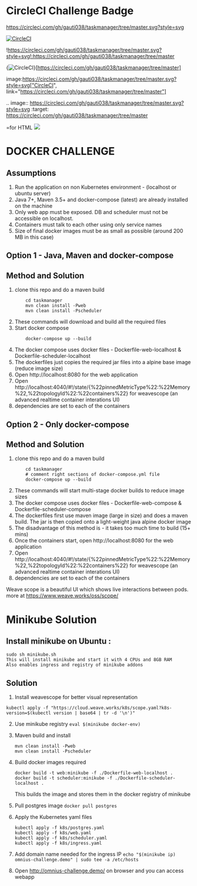 # CircleCI Challenge Badge

https://circleci.com/gh/gauti038/taskmanager/tree/master.svg?style=svg

[![CircleCI](https://circleci.com/gh/gauti038/taskmanager/tree/master.svg?style=svg)](https://circleci.com/gh/gauti038/taskmanager/tree/master)

!https://circleci.com/gh/gauti038/taskmanager/tree/master.svg?style=svg!:https://circleci.com/gh/gauti038/taskmanager/tree/master

{<img src="https://circleci.com/gh/gauti038/taskmanager/tree/master.svg?style=svg" alt="CircleCI" />}[https://circleci.com/gh/gauti038/taskmanager/tree/master]

image:https://circleci.com/gh/gauti038/taskmanager/tree/master.svg?style=svg["CircleCI", link="https://circleci.com/gh/gauti038/taskmanager/tree/master"]

.. image:: https://circleci.com/gh/gauti038/taskmanager/tree/master.svg?style=svg
    :target: https://circleci.com/gh/gauti038/taskmanager/tree/master

=for HTML <a href="https://circleci.com/gh/gauti038/taskmanager/tree/master"><img src="https://circleci.com/gh/gauti038/taskmanager/tree/master.svg?style=svg"></a>


# DOCKER CHALLENGE

## Assumptions
1. Run the application on non Kubernetes environment - (localhost or ubuntu server)
2. Java 7+, Maven 3.5+ and docker-compose (latest) are already installed on the machine
3. Only web app must be exposed. DB and scheduler must not be accessible on localhost.
4. Containers must talk to each other using only service names
5. Size of final docker images must be as small as possible (around 200 MB in this case)

## Option 1 - Java, Maven and docker-compose 

## Method and Solution
1. clone this repo and do a maven build
    ``` git clone git@github.com:gauti038/taskmanager.git 
        cd taskmanager 
        mvn clean install -Pweb 
        mvn clean install -Pscheduler
    ```
2. These commands will download and build all the required files
3. Start docker compose 
    ```
        docker-compose up --build
    ```
4. The docker compose uses docker files - Dockerfile-web-localhost & Dockerfile-scheduler-localhost
5. The dockerfiles just copies the required jar files into a alpine base image (reduce image size)
6. Open http://localhost:8080 for the web application 
7. Open http://localhost:4040/#!/state/{%22pinnedMetricType%22:%22Memory%22,%22topologyId%22:%22containers%22} for weavescope (an advanced realtime container interations UI)
8. dependencies are set to each of the containers

## Option 2 - Only docker-compose

## Method and Solution
1. clone this repo and do a maven build
    ``` git clone git@github.com:gauti038/taskmanager.git 
        cd taskmanager 
        # comment right sections of docker-compose.yml file
        docker-compose up --build
    ```
2. These commands will start multi-stage docker builds to reduce image sizes
3. The docker compose uses docker files - Dockerfile-web-compose & Dockerfile-scheduler-compose
4. The dockerfiles first use maven image (large in size) and does a maven build. The jar is then copied onto a light-weight java alpine docker image 
5. The disadvantage of this method is - it takes too much time to build (15+ mins) 
6. Once the containers start, open http://localhost:8080 for the web application 
7. Open http://localhost:4040/#!/state/{%22pinnedMetricType%22:%22Memory%22,%22topologyId%22:%22containers%22} for weavescope (an advanced realtime container interations UI)
8. dependencies are set to each of the containers

Weave scope is a beautiful UI which shows live interactions between pods. 
more at https://www.weave.works/oss/scope/ 

# Minikube Solution

## Install minikube  on Ubuntu :
    sudo sh minikube.sh
    This will install minikube and start it with 4 CPUs and 8GB RAM
    Also enables ingress and registry of minikube addons

## Solution

1. Install weavescope for better visual representation

``` kubectl apply -f "https://cloud.weave.works/k8s/scope.yaml?k8s-version=$(kubectl version | base64 | tr -d '\n')" ```

2. Use minikube registry 
    ``` eval $(minikube docker-env) ```

3. Maven build and install
    ```
    mvn clean install -Pweb
    mvn clean install -Pscheduler
    ```
4. Build docker images required
    ```
    docker build -t web:minikube -f ./Dockerfile-web-localhost .
    docker build -t scheduler:minikube -f ./Dockerfile-scheduler-localhost . 
    ```
    This builds the image and stores them in the docker registry of minikube
5. Pull postgres image 
    ``` docker pull postgres ```
6. Apply the Kubernetes yaml files
    ```
    kubectl apply -f k8s/postgres.yaml
    kubectl apply -f k8s/web.yaml
    kubectl apply -f k8s/scheduler.yaml
    kubectl apply -f k8s/ingress.yaml
    ```
7. Add domain name needed for the ingress IP
    ``` echo "$(minikube ip) omnius-challenge.demo" | sudo tee -a /etc/hosts ```
8. Open http://omnius-challenge.demo/ on browser and you can access webapp 






